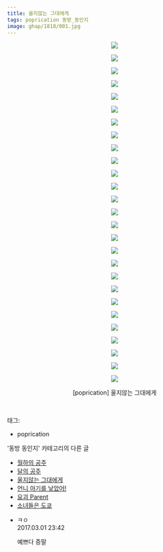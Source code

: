 ```yaml
---
title: 울지않는 그대에게
tags: poprication 동방_동인지
image: ghap/1818/001.jpg
---
```

<div class="article">
<p style="text-align: center; clear: none; float: none;"><img src="{{ site.nasurl }}/ghap/1818/001.jpg"/></p>
<p style="text-align: center; clear: none; float: none;"><img src="{{ site.nasurl }}/ghap/1818/002.jpg"/></p>
<p style="text-align: center; clear: none; float: none;"><img src="{{ site.nasurl }}/ghap/1818/003.jpg"/></p>
<p style="text-align: center; clear: none; float: none;"><img src="{{ site.nasurl }}/ghap/1818/004.jpg"/></p>
<p style="text-align: center; clear: none; float: none;"><img src="{{ site.nasurl }}/ghap/1818/005.jpg"/></p>
<p style="text-align: center; clear: none; float: none;"><img src="{{ site.nasurl }}/ghap/1818/006.jpg"/></p>
<p style="text-align: center; clear: none; float: none;"><img src="{{ site.nasurl }}/ghap/1818/007.jpg"/></p>
<p style="text-align: center; clear: none; float: none;"><img src="{{ site.nasurl }}/ghap/1818/008.jpg"/></p>
<p style="text-align: center; clear: none; float: none;"><img src="{{ site.nasurl }}/ghap/1818/009.jpg"/></p>
<p style="text-align: center; clear: none; float: none;"><img src="{{ site.nasurl }}/ghap/1818/010.jpg"/></p>
<p style="text-align: center; clear: none; float: none;"><img src="{{ site.nasurl }}/ghap/1818/011.jpg"/></p>
<p style="text-align: center; clear: none; float: none;"><img src="{{ site.nasurl }}/ghap/1818/012.jpg"/></p>
<p style="text-align: center; clear: none; float: none;"><img src="{{ site.nasurl }}/ghap/1818/013.jpg"/></p>
<p style="text-align: center; clear: none; float: none;"><img src="{{ site.nasurl }}/ghap/1818/014.jpg"/></p>
<p style="text-align: center; clear: none; float: none;"><img src="{{ site.nasurl }}/ghap/1818/015.jpg"/></p>
<p style="text-align: center; clear: none; float: none;"><img src="{{ site.nasurl }}/ghap/1818/016.jpg"/></p>
<p style="text-align: center; clear: none; float: none;"><img src="{{ site.nasurl }}/ghap/1818/017.jpg"/></p>
<p style="text-align: center; clear: none; float: none;"><img src="{{ site.nasurl }}/ghap/1818/018.jpg"/></p>
<p style="text-align: center; clear: none; float: none;"><img src="{{ site.nasurl }}/ghap/1818/019.jpg"/></p>
<p style="text-align: center; clear: none; float: none;"><img src="{{ site.nasurl }}/ghap/1818/020.jpg"/></p>
<p style="text-align: center; clear: none; float: none;"><img src="{{ site.nasurl }}/ghap/1818/021.jpg"/></p>
<p style="text-align: center; clear: none; float: none;"><img src="{{ site.nasurl }}/ghap/1818/022.jpg"/></p>
<p style="text-align: center; clear: none; float: none;"><img src="{{ site.nasurl }}/ghap/1818/023.jpg"/></p>
<p style="text-align: center; clear: none; float: none;"><img src="{{ site.nasurl }}/ghap/1818/024.jpg"/></p>
<p style="text-align: center; clear: none; float: none;"><img src="{{ site.nasurl }}/ghap/1818/025.jpg"/></p>
<p style="text-align: center; clear: none; float: none;"><img src="{{ site.nasurl }}/ghap/1818/026.jpg"/></p>
<p style="text-align: center; clear: none; float: none;"><img src="{{ site.nasurl }}/ghap/1818/027.jpg"/></p>
<p style="text-align: center; clear: none; float: none;">[poprication] 울지않는 그대에게</p>
<p><br/></p>
</div><div class="tagTrail">
<p>태그: </p>
<ul>
<li>poprication</li>
</ul>
</div><div class="another">
<p>'동방 동인지' 카테고리의 다른 글</p>
<ul>
<li><a href="/2016-08-25-ghap_1820">월하의 공주</a></li>
<li><a href="/2016-08-25-ghap_1819">달의 공주</a></li>
<li><a href="/2016-08-25-ghap_1818">울지않는 그대에게</a></li>
<li><a href="/2016-08-25-ghap_1817">언니 아기를 낳았어!</a></li>
<li><a href="/2016-08-25-ghap_1816">요괴 Parent</a></li>
<li><a href="/2016-08-25-ghap_1815">소녀들은 도쿄</a></li>
</ul>
</div><div class="cb_module cb_fluid">
<div class="cb_wrt cb_profile">
<div class="comment">
<ul>
<li class="cb_thumb_off" id="comment14928776">
<div class="cb_comment_area">
<div class="cb_info_area">
<div class="cb_section">
<span class="cb_nick_name">ㅋㅇ</span>
</div>
<div class="cb_section">
<span class="cb_date">2017.03.01 23:42 </span>
</div>
</div>
<div class="cb_dsc_comment">
<p class="cb_dsc">
											예쁘다 증말
										</p>
</div>
</div></li>
</ul>
</div>
</div><!-- commentList close -->
</div>